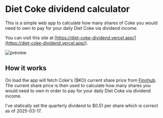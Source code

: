 # Diet Coke dividend calculator

This is a simple web app to calculate how many shares of Coke you would need to own to pay for your daily Diet Coke via dividend income.

You can visit this site at [https://diet-coke-dividend.vercel.app/](https://diet-coke-dividend.vercel.app/).

![preview](/public/readme.png)

## How it works

On load the app will fetch Coke's ($KO) current share price from [Finnhub](https://finnhub.io/). The current share price is then used to calculate how many shares you would need to own in order to pay for your daily Diet Coke via dividend income.

I've statically set the quarterly dividend to $0.51 per share which is correct as of 2025-03-17.
